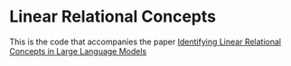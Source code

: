 # Linear Relational Concepts

This is the code that accompanies the paper [Identifying Linear Relational Concepts in Large Language Models](https://arxiv.org/abs/2311.08968)
